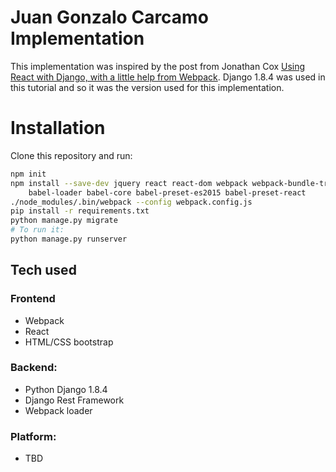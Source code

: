 # Juan Gonzalo Carcamo Implementation

This implementation was inspired by the post from Jonathan Cox [Using React with Django, with a little help from Webpack](http://geezhawk.github.io/using-react-with-django-rest-framework). Django 1.8.4 was used in this tutorial and so it was the version used for this implementation.

# Installation

Clone this repository and run:
```bash
npm init
npm install --save-dev jquery react react-dom webpack webpack-bundle-tracker \
    babel-loader babel-core babel-preset-es2015 babel-preset-react
./node_modules/.bin/webpack --config webpack.config.js
pip install -r requirements.txt
python manage.py migrate
# To run it:
python manage.py runserver
```

## Tech used

### Frontend
* Webpack
* React
* HTML/CSS bootstrap

### Backend:
* Python Django 1.8.4
* Django Rest Framework
* Webpack loader

### Platform:
* TBD
